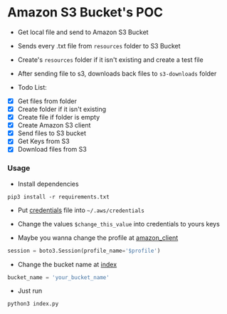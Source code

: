 # Amazon S3 Bucket's POC

* Get local file and send to Amazon S3 Bucket

* Sends every .txt file from `resources` folder to S3 Bucket

* Create's `resources` folder if it isn't existing and create a test file

* After sending file to s3, downloads back files to `s3-downloads` folder

* Todo List:

- [x] Get files from folder
- [x] Create folder if it isn't existing
- [x] Create file if folder is empty
- [x] Create Amazon S3 client
- [x] Send files to S3 bucket
- [x] Get Keys from S3
- [x] Download files from S3

### Usage

* Install dependencies
```
pip3 install -r requirements.txt
```

* Put [credentials](https://github.com/gabrielSpassos/python-sandbox/blob/master/s3-poc/credentials) file into `~/.aws/credentials`

* Change the values `$change_this_value` into credentials to yours keys

* Maybe you wanna change the profile at [amazon_client](https://github.com/gabrielSpassos/python-sandbox/blob/master/s3-poc/amazon_client.py)

```python
session = boto3.Session(profile_name='$profile')
```

* Change the bucket name at [index](https://github.com/gabrielSpassos/python-sandbox/blob/master/s3-poc/index.py)

```python
bucket_name = 'your_bucket_name'
```

* Just run
```
python3 index.py
```
